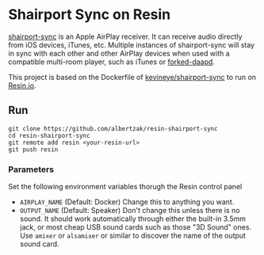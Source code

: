 # Shairport Sync on Resin

[shairport-sync](https://github.com/mikebrady/shairport-sync) is an Apple AirPlay receiver. It can receive audio directly from iOS devices, iTunes, etc. Multiple instances of shairport-sync will stay in sync with each other and other AirPlay devices when used with a compatible multi-room player, such as iTunes or [forked-daapd](https://github.com/jasonmc/forked-daapd).

This project is based on the Dockerfile of [kevineye/shairport-sync](https://github.com/kevineye/shairport-sync) to run on [Resin.io](https://resin.io).


## Run

```
git clone https://github.com/albertzak/resin-shairport-sync
cd resin-shairport-sync
git remote add resin <your-resin-url>
git push resin
```

### Parameters

Set the following environment variables thorugh the Resin control panel

* `AIRPLAY_NAME` (Default: Docker) Change this to anything you want.
* `OUTPUT_NAME` (Default: Speaker) Don't change this unless there is no sound.  It should work automatically through either the built-in 3.5mm jack, or most cheap USB sound cards such as those "3D Sound" ones. Use `amixer` or `alsamixer` or similar to discover the name of the output sound card.
